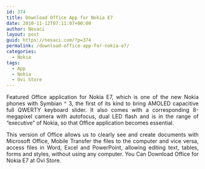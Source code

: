 ```yaml
---
id: 374
title: Download Office App for Nokia E7
date: 2010-11-12T07:11:07+00:00
author: Nesaci
layout: post
guid: https://nesaci.com/?p=374
permalink: /download-office-app-for-nokia-e7/
categories:
  - Nokia
tags:
  - App
  - Nokia
  - Ovi Store
---
```

<p style="text-align: justify;">
  Featured Office application for Nokia E7, which is one of the new Nokia phones with Symbian ^ 3, the first of its kind to bring AMOLED capacitive full QWERTY keyboard slider. It also comes with a corresponding 8-megapixel camera with autofocus, dual LED flash and is in the range of &#8220;executive&#8221; of Nokia, so that Office application becomes essential.
</p>

<p style="text-align: justify;">
  This version of Office allows us to clearly see and create documents with Microsoft Office, Mobile Transfer the files to the computer and vice versa, access files in Word, Excel and PowerPoint, allowing editing text, tables, forms and styles, without using any computer. You Can Download Office for Nokia E7 at Ovi Store.
</p>